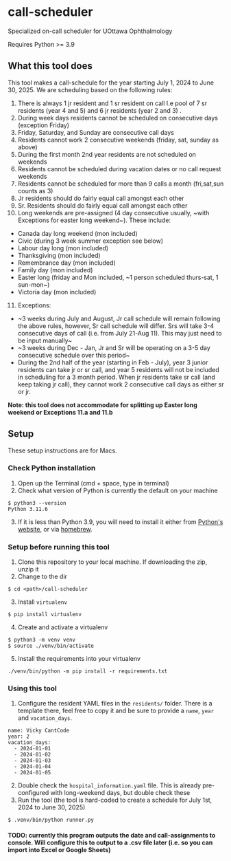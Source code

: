 # call-scheduler
Specialized on-call scheduler for UOttawa Ophthalmology 

Requires Python >= 3.9

## What this tool does
This tool makes a call-schedule for the year starting July 1, 2024 to June 30, 2025. We are scheduling based on the following rules:

1. There is always 1 jr resident and 1 sr resident on call I.e pool of 7 sr residents (year 4 and 5) and 6 jr residents (year 2 and 3) .
2. During week days residents cannot be scheduled on consecutive days (exception Friday)
3. Friday, Saturday, and Sunday are consecutive call days
4. Residents cannot work 2 consecutive weekends (friday, sat, sunday as above)
5. During the first month 2nd year residents are not scheduled on weekends
6. Residents cannot be scheduled during vacation dates or no call request weekends
7. Residents cannot be scheduled for more than 9 calls a month (fri,sat,sun counts as 3)
8. Jr residents should do fairly equal call amongst each other
9. Sr. Residents should do fairly equal call amongst each other
10. Long weekends are pre-assigned (4 day consecutive usually, ~with Exceptions for easter long weekend~). These include:
  - Canada day long weekend (mon included)
  - Civic (during 3 week summer exception see below)
  - Labour day long (mon included)
  - Thanksgiving (mon included)
  - Remembrance day (mon included)
  - Family day (mon included)
  - Easter long (friday and Mon included, ~1 person scheduled thurs-sat, 1 sun-mon~)
  - Victoria day (mon included)
11. Exceptions:
  - ~3 weeks during July and August, Jr call schedule will remain following the above rules, however, Sr call schedule will differ. Srs will take 3-4 consecutive days of call (i.e. from July 21-Aug 11). This may just need to be input manually~
  - ~3 weeks during Dec - Jan, Jr and Sr will be operating on a 3-5 day consecutive schedule over this period~
  - During the 2nd half of the year (starting in Feb - July), year 3 junior residents can take jr or sr call, and year 5 residents will not be included in scheduling for a 3 month period. When jr residents take sr call (and keep taking jr call), they cannot work 2 consecutive call days as either sr or jr.

**Note: this tool does not accommodate for splitting up Easter long weekend or Exceptions 11.a and 11.b**

## Setup

These setup instructions are for Macs.

### Check Python installation

1. Open up the Terminal (cmd + space, type in terminal)
2. Check what version of Python is currently the default on your machine
```
$ python3 --version
Python 3.11.6
```
3. If it is less than Python 3.9, you will need to install it either from [Python's website](https://www.python.org/downloads/macos/), or via [homebrew](https://docs.brew.sh/Homebrew-and-Python).

### Setup before running this tool

1. Clone this repository to your local machine. If downloading the zip, unzip it
2. Change to the dir
```
$ cd <path>/call-scheduler
```
3. Install `virtualenv`
```
$ pip install virtualenv
```
4. Create and activate a virtualenv
```
$ python3 -m venv venv
$ source ./venv/bin/activate
```
5. Install the requirements into your virtualenv
```
./venv/bin/python -m pip install -r requirements.txt
```

### Using this tool

1. Configure the resident YAML files in the `residents/` folder. There is a template there, feel free to copy it and be sure to provide a `name`, `year` and `vacation_days`.
```
name: Vicky CantCode
year: 2
vacation_days:
  - 2024-01-01
  - 2024-01-02
  - 2024-01-03
  - 2024-01-04
  - 2024-01-05
```
2. Double check the `hospital_information.yaml` file. This is already pre-configured with long-weekend days, but double check these
3. Run the tool (the tool is hard-coded to create a schedule for July 1st, 2024 to June 30, 2025)
```
$ .venv/bin/python runner.py
```

#### TODO: currently this program outputs the date and call-assignments to console. Will configure this to output to a .csv file later (i.e. so you can import into Excel or Google Sheets)
